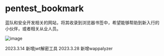 # pentest_bookmark
蓝队和安全开发相关的网站，将其收录到浏览器书签中，希望能够帮助到新入行的小伙伴，或者相关从业人员。


![image](https://github.com/INT2ECALL/pentest_bookmark/blob/main/readme.png?raw=true)

2023.3.14 新增jwt解密工具
2023.3.28 新增wappalyzer
